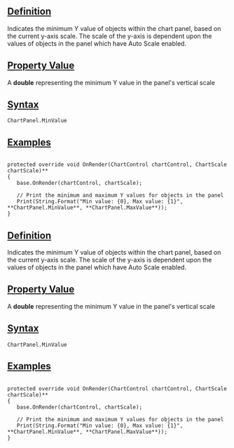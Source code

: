 ## [Definition](https://developer.ninjatrader.com/docs/desktop/minvalue_chartpanel\#definition)

Indicates the minimum Y value of objects within the chart panel, based on the current y-axis scale. The scale of the y-axis is dependent upon the values of objects in the panel which have Auto Scale enabled.

## [Property Value](https://developer.ninjatrader.com/docs/desktop/minvalue_chartpanel\#property-value)

A **double** representing the minimum Y value in the panel's vertical scale

## [Syntax](https://developer.ninjatrader.com/docs/desktop/minvalue_chartpanel\#syntax)

`ChartPanel.MinValue`

## [Examples](https://developer.ninjatrader.com/docs/desktop/minvalue_chartpanel\#examples)

```jsx-150469391 csharp

protected override void OnRender(ChartControl chartControl, ChartScale chartScale)**
{
   base.OnRender(chartControl, chartScale);

   // Print the minimum and maximum Y values for objects in the panel
   Print(String.Format("Min value: {0}, Max value: {1}", **ChartPanel.MinValue**, **ChartPanel.MaxValue**));
}

```

## [Definition](https://developer.ninjatrader.com/docs/desktop/minvalue_chartpanel\#definition)

Indicates the minimum Y value of objects within the chart panel, based on the current y-axis scale. The scale of the y-axis is dependent upon the values of objects in the panel which have Auto Scale enabled.

## [Property Value](https://developer.ninjatrader.com/docs/desktop/minvalue_chartpanel\#property-value)

A **double** representing the minimum Y value in the panel's vertical scale

## [Syntax](https://developer.ninjatrader.com/docs/desktop/minvalue_chartpanel\#syntax)

`ChartPanel.MinValue`

## [Examples](https://developer.ninjatrader.com/docs/desktop/minvalue_chartpanel\#examples)

```jsx-150469391 csharp

protected override void OnRender(ChartControl chartControl, ChartScale chartScale)**
{
   base.OnRender(chartControl, chartScale);

   // Print the minimum and maximum Y values for objects in the panel
   Print(String.Format("Min value: {0}, Max value: {1}", **ChartPanel.MinValue**, **ChartPanel.MaxValue**));
}

```
